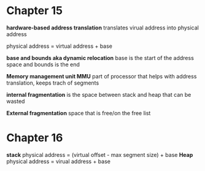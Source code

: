 # Chapter 15
**hardware-based address translation** translates virual address into physical address

physical address = virtual address + base

**base and bounds aka dynamic relocation**
base is the start of the address space and bounds is the end

**Memory management unit MMU** part of processor that helps with address translation, keeps trach of segments

**internal fragmentation** is the space between stack and heap that can be wasted

**External fragmentation** space that is free/on the free list

# Chapter 16
**stack** physical address = (virtual offset - max segment size) + base
**Heap** physical address = virual address + base